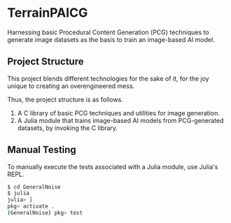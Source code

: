 # TerrainPAICG
Harnessing basic Procedural Content Generation (PCG) techniques to generate image datasets as the basis to train an image-based AI model.

## Project Structure

This project blends different technologies for the sake of it, for the joy unique to creating an overengineered mess.

Thus, the project structure is as follows.
1. A C library of basic PCG techniques and utilities for image generation.
2. A Julia module that trains image-based AI models from PCG-generated datasets, by invoking the C library.

## Manual Testing

To manually execute the tests associated with a Julia module, use Julia's REPL.

```sh
$ cd GeneralNoise
$ julia
julia> ]
pkg> activate .
(GeneralNoise) pkg> test
```

